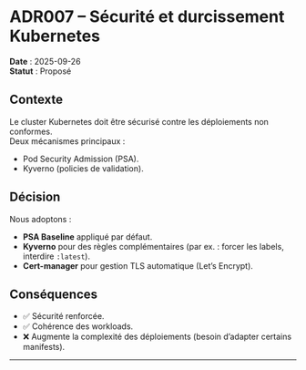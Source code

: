 # ADR007 – Sécurité et durcissement Kubernetes
**Date** : 2025-09-26  
**Statut** : Proposé  

## Contexte
Le cluster Kubernetes doit être sécurisé contre les déploiements non conformes.  
Deux mécanismes principaux :  
- Pod Security Admission (PSA).  
- Kyverno (policies de validation).  

## Décision
Nous adoptons :  
- **PSA Baseline** appliqué par défaut.  
- **Kyverno** pour des règles complémentaires (par ex. : forcer les labels, interdire `:latest`).  
- **Cert-manager** pour gestion TLS automatique (Let’s Encrypt).  

## Conséquences
- ✅ Sécurité renforcée.  
- ✅ Cohérence des workloads.  
- ❌ Augmente la complexité des déploiements (besoin d’adapter certains manifests).  

---
